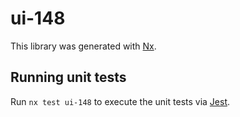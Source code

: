 # ui-148

This library was generated with [Nx](https://nx.dev).

## Running unit tests

Run `nx test ui-148` to execute the unit tests via [Jest](https://jestjs.io).
